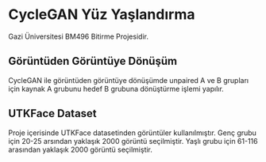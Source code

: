 # CycleGAN Yüz Yaşlandırma

Gazi Üniversitesi BM496 Bitirme Projesidir.

## Görüntüden Görüntüye Dönüşüm 

CycleGAN ile görüntüden görüntüye dönüşümde unpaired A ve B grupları için kaynak A grubunu hedef B grubuna dönüştürme işlemi yapılır.

## UTKFace Dataset

Proje içerisinde UTKFace datasetinden görüntüler kullanılmıştır.
Genç grubu için 20-25 arsından yaklaşık 2000 görüntü seçilmiştir.
Yaşlı grubu için 61-116 arasından yaklaşık 2000 görüntü seçilmiştir.


